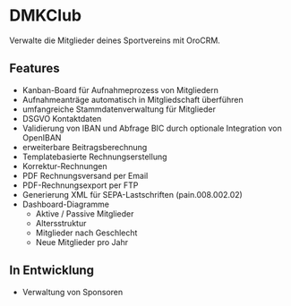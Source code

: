 # DMKClub

Verwalte die Mitglieder deines Sportvereins mit OroCRM.

## Features

* Kanban-Board für Aufnahmeprozess von Mitgliedern
* Aufnahmeanträge automatisch in Mitgliedschaft überführen
* umfangreiche Stammdatenverwaltung für Mitglieder
* DSGVO Kontaktdaten
* Validierung von IBAN und Abfrage BIC durch optionale Integration von OpenIBAN
* erweiterbare Beitragsberechnung
* Templatebasierte Rechnungserstellung
* Korrektur-Rechnungen
* PDF Rechnungsversand per Email
* PDF-Rechnungsexport per FTP
* Generierung XML für SEPA-Lastschriften (pain.008.002.02)
* Dashboard-Diagramme
  * Aktive / Passive Mitglieder
  * Altersstruktur
  * Mitglieder nach Geschlecht
  * Neue Mitglieder pro Jahr

## In Entwicklung

* Verwaltung von Sponsoren
